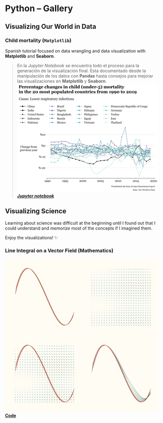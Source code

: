 # Python – Gallery
## Visualizing Our World in Data
### Child mortality (`Matplotlib`)
Spanish tutorial focused on data wrangling and data visualization with **Matplotlib** and **Seaborn**.

> En la _Jupyter Notebook_ se encuentra todo el proceso para la generación de la visualización final. 
> Esta documentado desde la manipulación de los datos con **Pandas** hasta consejos para mejorar las 
> visualizaciones en **Matplotlib** y **Seaborn**.
![child mortality](./visualizing_our_world_in_data/images/visualizing_our_world_in_data_01_child_mortality_english.png)
[_**Jupyter notebook**_](https://github.com/isaacarroyov/data_visualization_practice/blob/master/Python/visualizing_our_world_in_data/01_child_morality.ipynb)

## Visualizing Science
Learning about science was difficult at the beginning until I found out that I could understand and 
_memorize_ most of the concepts if I imagined them.

Enjoy the visualizations! :sparkles:
### Line Integral on a Vector Field (Mathematics)
![line integral](./visualizing_science/Mathematics/images/visualizing_science_math_line-integral-vector-field.JPG)
[**Code**](https://github.com/isaacarroyov/data_visualization_practice/blob/master/Python/visualizing_science/Mathematics/scientific_visualization_math_line-integral-vector-field.py)

